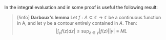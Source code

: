 In the integral evaluation and in some proof is useful the following result:

>[!info] **Darboux's lemma**
>Let  $f:A\subseteq\mathbb{C}\to\mathbb{C}$ be a continuous function in A, and let $\gamma$ be a contour entirely contained in $A$.
>Then:
>$$\left| \int_{\gamma}f(z)dz \right| \leq \sup_{z\in\gamma}|f(z)| |\gamma| \equiv M L $$


